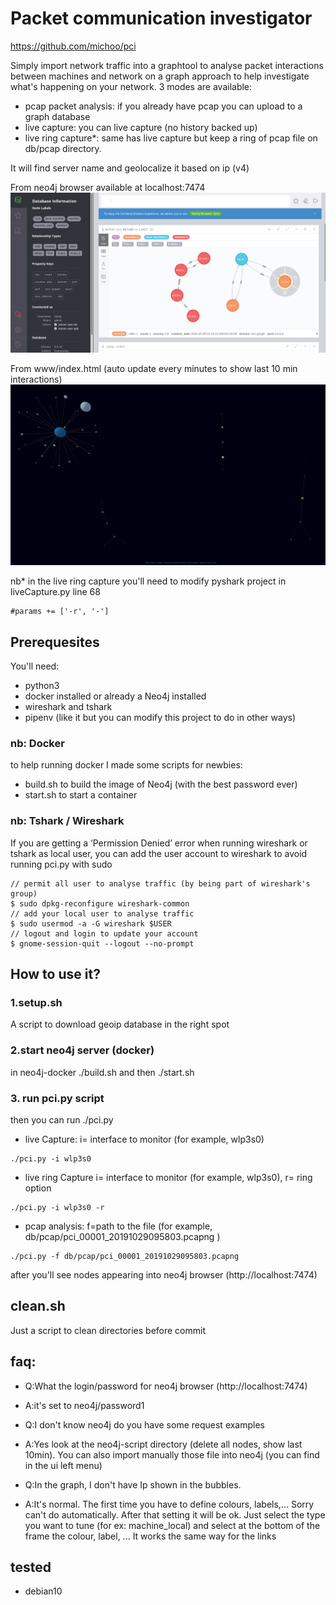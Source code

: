 # Packet communication investigator

https://github.com/michoo/pci

Simply import network traffic into a graphtool to analyse packet interactions between machines and network on a graph approach to help investigate what's happening on your network.
3 modes are available:
- pcap packet analysis: if you already have pcap you can upload to a graph database
- live capture: you can live capture (no history backed up)
- live ring capture*: same has live capture but keep a ring of pcap file on db/pcap directory.

It will find server name and geolocalize it based on ip (v4)

From neo4j browser available at localhost:7474
![Alt text](Screenshot.png?raw=true "PCI ")


From www/index.html (auto update every minutes to show last 10 min interactions)
![Alt text](Screenshot2.png?raw=true "WWW ")

nb* in the live ring capture you'll need to modify pyshark project in liveCapture.py line 68
```
#params += ['-r', '-']
``` 

## Prerequesites 
You'll need:
 - python3
 - docker installed or already a Neo4j installed
 - wireshark and tshark
 - pipenv (like it but you can modify this project to do in other ways)
 
 
### nb: Docker
to help running docker I made some scripts for newbies:
- build.sh to build the image of Neo4j (with the best password ever)
- start.sh to start a container 

### nb: Tshark / Wireshark
If you are getting a ‘Permission Denied’ error when running wireshark or tshark as local user, you can add the user account to wireshark to avoid running pci.py with sudo
```
// permit all user to analyse traffic (by being part of wireshark's group)
$ sudo dpkg-reconfigure wireshark-common 
// add your local user to analyse traffic
$ sudo usermod -a -G wireshark $USER
// logout and login to update your account
$ gnome-session-quit --logout --no-prompt
```


## How to use it?

### 1.setup.sh
A script to download geoip database in the right spot

### 2.start neo4j server (docker)
in neo4j-docker
./build.sh
and then
./start.sh

### 3. run pci.py script
then you can run ./pci.py
- live Capture: i= interface to monitor (for example, wlp3s0)
```
./pci.py -i wlp3s0
```
- live ring Capture i= interface to monitor (for example, wlp3s0), r= ring option
```
./pci.py -i wlp3s0 -r
```
- pcap analysis: f=path to the file (for example, db/pcap/pci_00001_20191029095803.pcapng )
```
./pci.py -f db/pcap/pci_00001_20191029095803.pcapng
```
after you'll see nodes appearing into neo4j browser (http://localhost:7474)


## clean.sh
Just a script to clean directories before commit

## faq:

- Q:What the login/password for neo4j browser (http://localhost:7474) 
- A:it's set to neo4j/password1


- Q:I don't know neo4j do you have some request examples
- A:Yes look at the neo4j-script directory (delete all nodes, show last 10min). You can also import manually those file into neo4j (you can find in the ui left menu) 


- Q:In the graph, I don't have Ip shown in the bubbles.
- A:It's normal. The first time you have to define colours, labels,... Sorry can't do automatically. After that setting it will be ok. Just select the type you want to tune (for ex: machine_local) and select at the bottom of the frame the colour, label, ... It works the same way for the links


## tested
- debian10